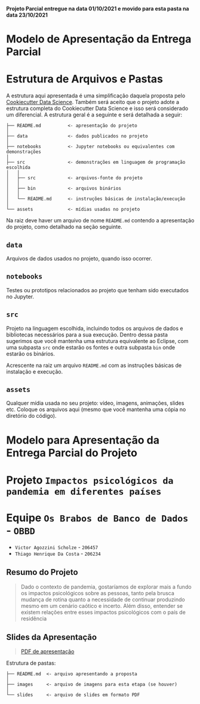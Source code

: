 **Projeto Parcial entregue na data 01/10/2021 e movido para esta pasta na data 23/10/2021**


# Modelo de Apresentação da Entrega Parcial

# Estrutura de Arquivos e Pastas

A estrutura aqui apresentada é uma simplificação daquela proposta pelo [Cookiecutter Data Science](https://drivendata.github.io/cookiecutter-data-science/). Também será aceito que o projeto adote a estrutura completa do Cookiecutter Data Science e isso será considerado um diferencial. A estrutura geral é a seguinte e será detalhada a seguir:

~~~
├── README.md          <- apresentação do projeto
│
├── data               <- dados publicados no projeto
│
├── notebooks          <- Jupyter notebooks ou equivalentes com demonstrações
│
├── src                <- demonstrações em linguagem de programação escolhida
│   │
│   ├── src            <- arquivos-fonte do projeto
│   │
│   ├── bin            <- arquivos binários
│   │
│   └── README.md      <- instruções básicas de instalação/execução
│
└── assets             <- mídias usadas no projeto
~~~

Na raiz deve haver um arquivo de nome `README.md` contendo a apresentação do projeto, como detalhado na seção seguinte.

## `data`

Arquivos de dados usados no projeto, quando isso ocorrer.

## `notebooks`

Testes ou prototipos relacionados ao projeto que tenham sido executados no Jupyter.

## `src`

Projeto na linguagem escolhida, incluindo todos os arquivos de dados e bibliotecas necessários para a sua execução. Dentro dessa pasta sugerimos que você mantenha uma estrutura equivalente ao Eclipse, com uma subpasta `src` onde estarão os fontes e outra subpasta `bin` onde estarão os binários.

 Acrescente na raiz um arquivo `README.md` com as instruções básicas de instalação e execução.

## `assets`

Qualquer mídia usada no seu projeto: vídeo, imagens, animações, slides etc. Coloque os arquivos aqui (mesmo que você mantenha uma cópia no diretório do código).

# Modelo para Apresentação da Entrega Parcial do Projeto

# Projeto `Impactos psicológicos da pandemia em diferentes países`

# Equipe `Os Brabos de Banco de Dados` - `OBBD`
* `Victor Agozzini Scholze` - `206457`
* `Thiago Henrique Da Costa` - `206234`

## Resumo do Projeto
> Dado o contexto de pandemia, gostaríamos de explorar mais a fundo os impactos psicológicos sobre as pessoas, tanto pela brusca mudança de rotina quanto a necessidade de continuar produzindo mesmo em um cenário caótico e incerto. Além disso, entender se existem relações entre esses impactos psicológicos com o país de residência


## Slides da Apresentação
> [PDF de apresentação](slides/slidesprojeto.pdf)

Estrutura de pastas:

~~~
├── README.md  <- arquivo apresentando a proposta
│
├── images     <- arquivo de imagens para esta etapa (se houver)
│
└── slides     <- arquivo de slides em formato PDF
